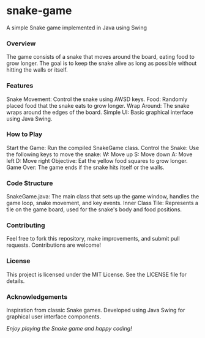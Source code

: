 # snake-game
A simple Snake game implemented in Java using Swing

### Overview
The game consists of a snake that moves around the board, eating food to grow longer. The goal is to keep the snake alive as long as possible without hitting the walls or itself.

### Features
Snake Movement: Control the snake using AWSD keys.
Food: Randomly placed food that the snake eats to grow longer.
Wrap Around: The snake wraps around the edges of the board.
Simple UI: Basic graphical interface using Java Swing.

### How to Play
Start the Game: Run the compiled SnakeGame class.
Control the Snake: Use the following keys to move the snake:
W: Move up
S: Move down
A: Move left
D: Move right
Objective: Eat the yellow food squares to grow longer.
Game Over: The game ends if the snake hits itself or the walls.

### Code Structure
SnakeGame.java: The main class that sets up the game window, handles the game loop, snake movement, and key events.
Inner Class Tile: Represents a tile on the game board, used for the snake's body and food positions.

### Contributing
Feel free to fork this repository, make improvements, and submit pull requests. Contributions are welcome!

### License
This project is licensed under the MIT License. See the LICENSE file for details.

### Acknowledgements
Inspiration from classic Snake games.
Developed using Java Swing for graphical user interface components.


*Enjoy playing the Snake game and happy coding!*
